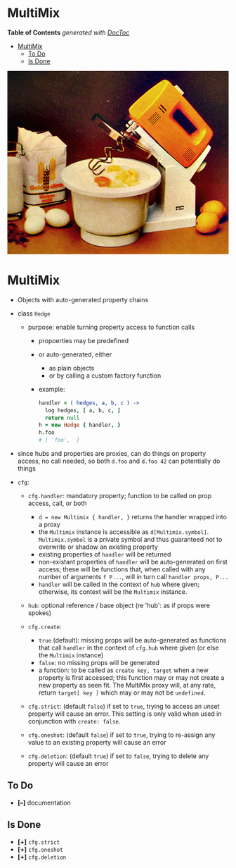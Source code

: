 
# MultiMix

<!-- START doctoc generated TOC please keep comment here to allow auto update -->
<!-- DON'T EDIT THIS SECTION, INSTEAD RE-RUN doctoc TO UPDATE -->
**Table of Contents**  *generated with [DocToc](https://github.com/thlorenz/doctoc)*

- [MultiMix](#multimix)
  - [To Do](#to-do)
  - [Is Done](#is-done)

<!-- END doctoc generated TOC please keep comment here to allow auto update -->



![](https://raw.githubusercontent.com/loveencounterflow/multimix/master/artwork/multimix.png)

# MultiMix

* Objects with auto-generated property chains

* class `Hedge`
  * purpose: enable turning property access to function calls
    * propoerties may be predefined
    * or auto-generated, either
      * as plain objects
      * or by calling a custom factory function
    * example:

      ```coffee
      handler = ( hedges, a, b, c ) ->
        log hedges, [ a, b, c, ]
        return null
      h = new Hedge { handler, }
      h.foo
      # [ 'foo',  ]
      ```

* since hubs and properties are proxies, can do things on property access, no call needed, so both `d.foo`
  and `d.foo 42` can potentially do things



* `cfg`:

  * `cfg.handler`: mandatory property; function to be called on prop access, call, or both
    * `d = new Multimix { handler, }` returns the handler wrapped into a proxy
    * the `Multimix` instance is accessible as `d[Multimix.symbol]`. `Multimix.symbol` is a private symbol
      and thus guaranteed not to overwrite or shadow an existing property
    * existing properties of `handler` will be returned
    * non-existant properties of `handler` will be auto-generated on first access; these will be functions
      that, when called with any number of arguments `f P...`, will in turn call `handler props, P...`
    * `handler` will be called in the context of `hub` where given; otherwise, its context will be the
      `Multimix` instance.

  * `hub`: optional reference / base object (re 'hub': as if props were spokes)

  * `cfg.create`:
    * `true` (default): missing props will be auto-generated as functions that call `handler` in the context
      of `cfg.hub` where given (or else the `Multimix` instance)
    * `false`: no missing props will be generated
    * a function: to be called as `create key, target` when a new property is first accessed; this function
      may or may not create a new property as seen fit. The MultiMix proxy will, at any rate, return
      `target[ key ]` which may or may not be `undefined`.

  * `cfg.strict`: (default `false`) if set to `true`, trying to access an unset property will cause an
    error. This setting is only valid when used in conjunction with `create: false`.

  * `cfg.oneshot`: (default `false`) if set to `true`, trying to re-assign any value to an existing property
    will cause an error

  * `cfg.deletion`: (default `true`) if set to `false`, trying to delete any property will cause an error


## To Do

* **[–]** documentation

## Is Done

* **[+]** `cfg.strict`
* **[+]** `cfg.oneshot`
* **[+]** `cfg.deletion`



